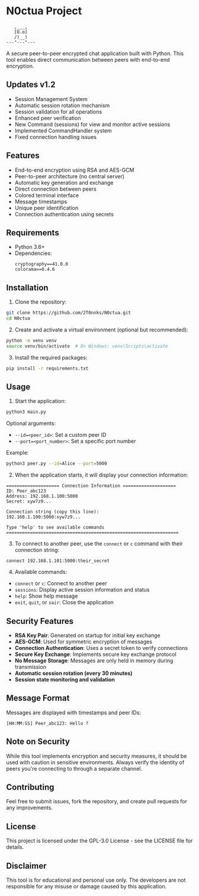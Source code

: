# N0ctua Project 
       ,___,
       [O.o]
       /)__)
    ---"---"---


A secure peer-to-peer encrypted chat application built with Python. This tool enables direct communication between peers with end-to-end encryption.

## Updates v1.2

- Session Management System
- Automatic session rotation mechanism
- Session validation for all operations
- Enhanced peer verification
- New Command (sessions) for view and monitor active sessions
- Implemented CommandHandler system
- Fixed connection handling issues








## Features

-  End-to-end encryption using RSA and AES-GCM
-  Peer-to-peer architecture (no central server)
-  Automatic key generation and exchange
-  Direct connection between peers
-  Colored terminal interface
-  Message timestamps
-  Unique peer identification
-  Connection authentication using secrets

## Requirements

- Python 3.6+
- Dependencies:
  ```
  cryptography==41.0.0
  colorama==0.4.6
  ```

## Installation

1. Clone the repository:
```bash
git clone https://github.com/2T0nnks/N0ctua.git
cd N0ctua
```

2. Create and activate a virtual environment (optional but recommended):
```bash
python -m venv venv
source venv/bin/activate  # On Windows: venv\Scripts\activate
```

3. Install the required packages:
```bash
pip install -r requirements.txt
```

## Usage

1. Start the application:
```bash
python3 main.py
```

Optional arguments:
- `--id=<peer_id>`: Set a custom peer ID
- `--port=<port_number>`: Set a specific port number

Example:
```bash
python3 peer.py --id=Alice --port=5000
```

2. When the application starts, it will display your connection information:
```
==================== Connection Information ====================
ID: Peer_abc123
Address: 192.168.1.100:5000
Secret: xyw7z9...

Connection string (copy this line):
192.168.1.100:5000:xyw7z9...

Type 'help' to see available commands
=================================================================
```

3. To connect to another peer, use the `connect` or `c` command with their connection string:
```
connect 192.168.1.101:5000:their_secret
```

4. Available commands:
- `connect` or `c`: Connect to another peer
- `sessions`: Display active session information and status
- `help`: Show help message
- `exit`, `quit`, or `sair`: Close the application

## Security Features

- **RSA Key Pair**: Generated on startup for initial key exchange
- **AES-GCM**: Used for symmetric encryption of messages
- **Connection Authentication**: Uses a secret token to verify connections
- **Secure Key Exchange**: Implements secure key exchange protocol
- **No Message Storage**: Messages are only held in memory during transmission
- **Automatic session rotation (every 30 minutes)**
- **Session state monitoring and validation**

## Message Format

Messages are displayed with timestamps and peer IDs:
```
[HH:MM:SS] Peer_abc123: Hello ?
```


## Note on Security

While this tool implements encryption and security measures, it should be used with caution in sensitive environments. Always verify the identity of peers you're connecting to through a separate channel.

## Contributing

Feel free to submit issues, fork the repository, and create pull requests for any improvements.

## License

This project is licensed under the GPL-3.0 License - see the LICENSE file for details.

## Disclaimer

This tool is for educational and personal use only. The developers are not responsible for any misuse or damage caused by this application.